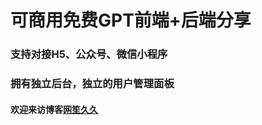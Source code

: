 # 可商用免费GPT前端+后端分享

### 支持对接H5、公众号、微信小程序

### 拥有独立后台，独立的用户管理面板

#### 欢迎来访博客[网笙久久](https://www.wsjj.top)

